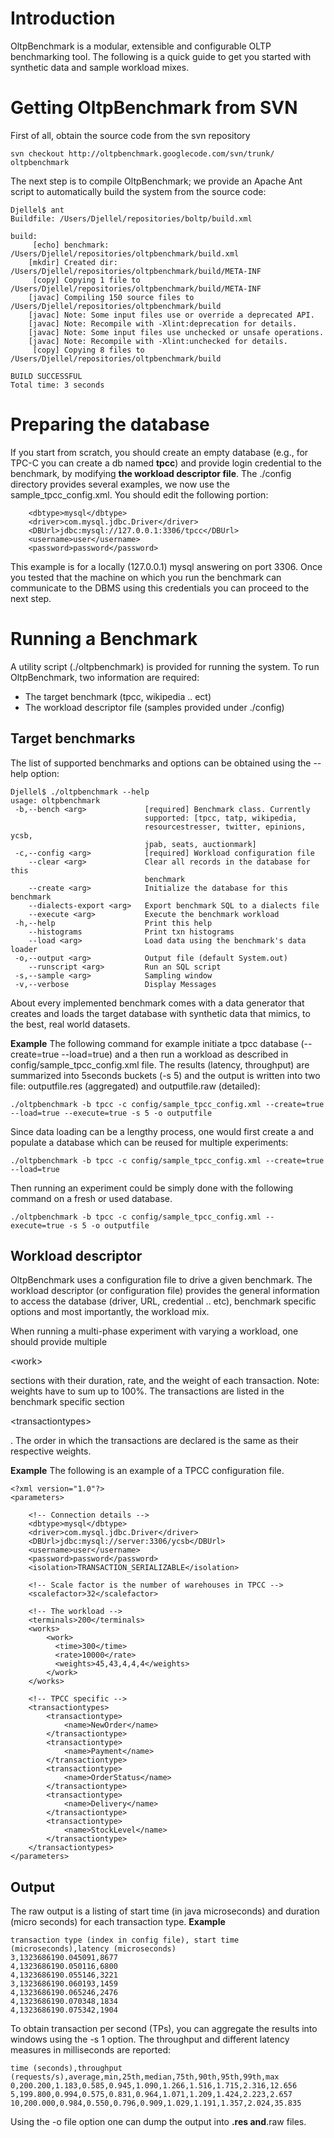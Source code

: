 

# Introduction #

OltpBenchmark is a modular, extensible and configurable OLTP benchmarking tool. The following is a quick guide to get you started with synthetic data and sample workload mixes.

# Getting OltpBenchmark from SVN #

First of all, obtain the source code from the svn repository
```
svn checkout http://oltpbenchmark.googlecode.com/svn/trunk/ oltpbenchmark
```

The next step is to compile OltpBenchmark; we provide an Apache Ant script to automatically build the system from the source code:
```
Djellel$ ant
Buildfile: /Users/Djellel/repositories/boltp/build.xml

build:
     [echo] benchmark: /Users/Djellel/repositories/oltpbenchmark/build.xml
    [mkdir] Created dir: /Users/Djellel/repositories/oltpbenchmark/build/META-INF
     [copy] Copying 1 file to /Users/Djellel/repositories/oltpbenchmark/build/META-INF
    [javac] Compiling 150 source files to /Users/Djellel/repositories/oltpbenchmark/build
    [javac] Note: Some input files use or override a deprecated API.
    [javac] Note: Recompile with -Xlint:deprecation for details.
    [javac] Note: Some input files use unchecked or unsafe operations.
    [javac] Note: Recompile with -Xlint:unchecked for details.
     [copy] Copying 8 files to /Users/Djellel/repositories/oltpbenchmark/build

BUILD SUCCESSFUL
Total time: 3 seconds
```

# Preparing the database #
If you start from scratch, you should create an empty database (e.g., for TPC-C you can create a db named **tpcc**) and provide login credential to the benchmark, by modifying  **the workload descriptor file**. The ./config directory provides several examples, we now use the sample\_tpcc\_config.xml. You should edit the following portion:

```
    <dbtype>mysql</dbtype>
    <driver>com.mysql.jdbc.Driver</driver>
    <DBUrl>jdbc:mysql://127.0.0.1:3306/tpcc</DBUrl>
    <username>user</username>
    <password>password</password>
```

This example is for a locally (127.0.0.1) mysql answering on port 3306. Once you tested that the machine on which you run the benchmark can communicate to the DBMS using this credentials you can proceed to the next step.

# Running a Benchmark #

A utility script (./oltpbenchmark) is provided for running the system.
To run OltpBenchmark, two information are required:
  * The target benchmark (tpcc, wikipedia .. ect)
  * The workload descriptor file (samples provided under ./config)

## Target benchmarks ##

The list of supported benchmarks and options can be obtained using the --help option:

```
Djellel$ ./oltpbenchmark --help
usage: oltpbenchmark
 -b,--bench <arg>             [required] Benchmark class. Currently
                              supported: [tpcc, tatp, wikipedia,
                              resourcestresser, twitter, epinions, ycsb,
                              jpab, seats, auctionmark]
 -c,--config <arg>            [required] Workload configuration file
    --clear <arg>             Clear all records in the database for this
                              benchmark
    --create <arg>            Initialize the database for this benchmark
    --dialects-export <arg>   Export benchmark SQL to a dialects file
    --execute <arg>           Execute the benchmark workload
 -h,--help                    Print this help
    --histograms              Print txn histograms
    --load <arg>              Load data using the benchmark's data loader
 -o,--output <arg>            Output file (default System.out)
    --runscript <arg>         Run an SQL script
 -s,--sample <arg>            Sampling window
 -v,--verbose                 Display Messages

```

About every implemented benchmark comes with a data generator that creates and loads the target database with synthetic data that mimics, to the best, real world datasets.

**Example**
The following command for example initiate a tpcc database (--create=true --load=true) and a then run a workload as described in config/sample\_tpcc\_config.xml file. The results (latency, throughput) are summarized into 5seconds buckets (-s 5) and the output is written into two file: outputfile.res (aggregated) and outputfile.raw (detailed):
```
./oltpbenchmark -b tpcc -c config/sample_tpcc_config.xml --create=true --load=true --execute=true -s 5 -o outputfile
```

Since data loading can be a lengthy process, one would first create a and populate a database which can be reused for multiple experiments:
```
./oltpbenchmark -b tpcc -c config/sample_tpcc_config.xml --create=true --load=true
```

Then running an experiment could be simply done with the following command on a fresh or used database.
```
./oltpbenchmark -b tpcc -c config/sample_tpcc_config.xml --execute=true -s 5 -o outputfile
```

## Workload descriptor ##

OltpBenchmark uses a configuration file to drive a given benchmark. The workload descriptor (or configuration file) provides the general information to access the database (driver, URL, credential .. etc), benchmark specific options and most importantly, the workload mix.

When running a multi-phase experiment with varying a workload, one should provide multiple 

&lt;work&gt;

 sections with their duration, rate, and the weight of each transaction. Note: weights have to sum up to 100%.
The transactions are listed in the benchmark specific section 

&lt;transactiontypes&gt;

. The order in which the transactions are declared is the same as their respective weights.

**Example**
The following is an example of a TPCC configuration file.
```
<?xml version="1.0"?>
<parameters>
	
    <!-- Connection details -->
    <dbtype>mysql</dbtype>
    <driver>com.mysql.jdbc.Driver</driver>
    <DBUrl>jdbc:mysql://server:3306/ycsb</DBUrl>
    <username>user</username>
    <password>password</password>
    <isolation>TRANSACTION_SERIALIZABLE</isolation>
    
    <!-- Scale factor is the number of warehouses in TPCC -->
    <scalefactor>32</scalefactor>
    
    <!-- The workload -->
    <terminals>200</terminals>
    <works>
        <work>
          <time>300</time>
          <rate>10000</rate>
          <weights>45,43,4,4,4</weights>
        </work>
	</works>
	
	<!-- TPCC specific -->  
   	<transactiontypes>
    	<transactiontype>
    		<name>NewOrder</name>
    	</transactiontype>
    	<transactiontype>
    		<name>Payment</name>
    	</transactiontype>
    	<transactiontype>
    		<name>OrderStatus</name>
    	</transactiontype>
    	<transactiontype>
    		<name>Delivery</name>
    	</transactiontype>
    	<transactiontype>
    		<name>StockLevel</name>
    	</transactiontype>
   	</transactiontypes>	
</parameters>
```

## Output ##

The raw output is a listing of start time (in java microseconds) and duration (micro seconds) for each transaction type.
**Example**
```
transaction type (index in config file), start time (microseconds),latency (microseconds)
3,1323686190.045091,8677
4,1323686190.050116,6800
4,1323686190.055146,3221
3,1323686190.060193,1459
4,1323686190.065246,2476
4,1323686190.070348,1834
4,1323686190.075342,1904
```

To obtain transaction per second (TPs), you can aggregate the results into windows using the -s 1 option. The throughput and different latency measures in milliseconds are reported:
```
time (seconds),throughput (requests/s),average,min,25th,median,75th,90th,95th,99th,max
0,200.200,1.183,0.585,0.945,1.090,1.266,1.516,1.715,2.316,12.656
5,199.800,0.994,0.575,0.831,0.964,1.071,1.209,1.424,2.223,2.657
10,200.000,0.984,0.550,0.796,0.909,1.029,1.191,1.357,2.024,35.835
```

Using the -o file option one can dump the output into **.res and**.raw files.